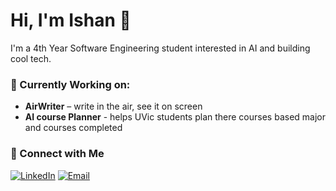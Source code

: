 # Hi, I'm Ishan 👋

I'm a 4th Year Software Engineering student interested in AI and building cool tech.

### 🔭 Currently Working on:
  -  **AirWriter** – write in the air, see it on screen
  -  **AI course Planner** - helps UVic students plan there courses based major and courses completed

### 🔗 Connect with Me
[![LinkedIn](https://img.shields.io/badge/LinkedIn-blue?style=flat&logo=linkedin)](https://www.linkedin.com/in/ishan-sandhu3121/) [![Email](https://img.shields.io/badge/Email-D14836?style=flat&logo=gmail&logoColor=white)](mailto:itsishan022@gmail.com)


